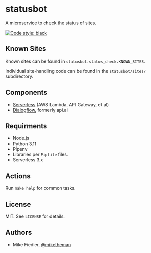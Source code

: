 # statusbot

A microservice to check the status of sites.

[![Code style: black](https://img.shields.io/badge/code%20style-black-000000.svg)](https://github.com/ambv/black)

## Known Sites

Known sites can be found in `statusbot.status_check.KNOWN_SITES`.

Individual site-handling code can be found in the `statusbot/sites/` subdirectory.

## Components

-   [Serverless](https://serverless.com/) (AWS Lambda, API Gateway, et al)
-   [Dialogflow](https://dialogflow.com/), formerly api.ai

## Requirments

-   Node.js
-   Python 3.11
-   Pipenv
-   Libraries per `Pipfile` files.
-   Serverless 3.x

## Actions

Run `make help` for common tasks.

## License

MIT. See `LICENSE` for details.

## Authors

-   Mike Fiedler, [@miketheman](https://github.com/miketheman)
